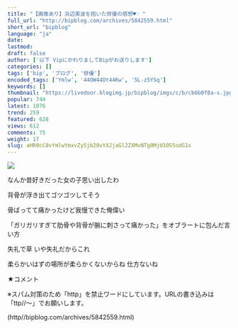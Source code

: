 ```yaml
---
title: "【画像あり】浜辺美波を抱いた俳優の感想♥♡ "
full_url: "http://bipblog.com/archives/5842559.html"
short_url: "bipblog"
language: "ja"
date: 
lastmod: 
draft: false
author: ['以下 VipにかわりましてBipがお送りします']
categories: []
tags: ['bip', 'ブログ', '俳優']
encoded_tags: ['Ymlw', '44OW44Ot44Kw', '5L-z5YSq']
keywords: []
thumbnail: "https://livedoor.blogimg.jp/bipblog/imgs/c/b/cb6b0f8a-s.jpg"
popular: 744
latest: 1076
trend: 259
featured: 628
views: 612
comments: 75
weight: 17
slug: aHR0cC8vYmlwYmxvZy5jb20vYXJjaGl2ZXMvNTg0MjU1OS5odG1s
---
```


![](https://livedoor.blogimg.jp/bipblog/imgs/c/b/cb6b0f8a-s.jpg)

<div><p>なんか昔好きだった女の子思い出したわ</p><p>背骨が浮き出てゴツゴツしてそう</p><p>骨ばってて痛かったけど我慢できた俺偉い</p><p>「ガリガリすぎて肋骨や背骨が腕に刺さって痛かった」をオブラートに包んだ言い方</p><p>失礼で草 いや失礼だからこれ</p><p>柔らかいはずの場所が柔らかくないからね 仕方ないね</p><p class='meiryo'>★コメント</p><p class='center'><p class='kyakuchu center'>※スパム対策のため「http」を禁止ワードにしています。URLの書き込みは「ttp//～」でお願いします。</p></p> </div>

(http//bipblog.com/archives/5842559.html)
